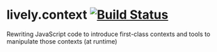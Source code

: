 # lively.context [![Build Status](https://travis-ci.org/LivelyKernel/lively.context.svg)](https://travis-ci.org/LivelyKernel/lively.context)

Rewriting JavaScript code to introduce first-class contexts and tools to manipulate those contexts (at runtime)
